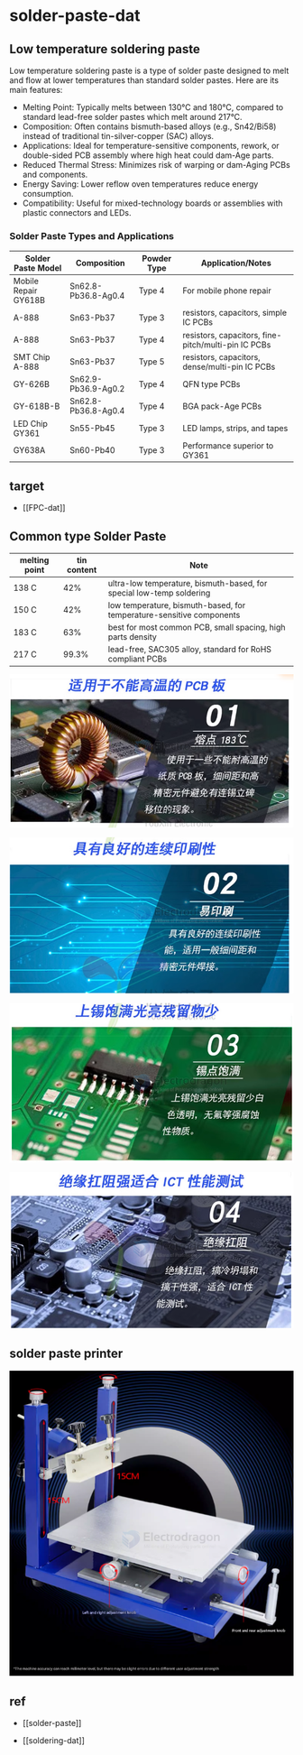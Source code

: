 
# solder-paste-dat

## Low temperature soldering paste

Low temperature soldering paste is a type of solder paste designed to melt and flow at lower temperatures than standard solder pastes. Here are its main features:

- Melting Point: Typically melts between 130°C and 180°C, compared to standard lead-free solder pastes which melt around 217°C.
- Composition: Often contains bismuth-based alloys (e.g., Sn42/Bi58) instead of traditional tin-silver-copper (SAC) alloys.
- Applications: Ideal for temperature-sensitive components, rework, or double-sided PCB assembly where high heat could dam-Age parts.
- Reduced Thermal Stress: Minimizes risk of warping or dam-Aging PCBs and components.
- Energy Saving: Lower reflow oven temperatures reduce energy consumption.
- Compatibility: Useful for mixed-technology boards or assemblies with plastic connectors and LEDs.




### Solder Paste Types and Applications


| Solder Paste Model   | Composition         | Powder Type | Application/Notes                                   |
| -------------------- | ------------------- | ----------- | --------------------------------------------------- |
| Mobile Repair GY618B | Sn62.8-Pb36.8-Ag0.4 | Type 4      | For mobile phone repair                             |
| A-888                | Sn63-Pb37           | Type 3      | resistors, capacitors, simple IC PCBs               |
| A-888                | Sn63-Pb37           | Type 4      | resistors, capacitors, fine-pitch/multi-pin IC PCBs |
| SMT Chip A-888       | Sn63-Pb37           | Type 5      | resistors, capacitors, dense/multi-pin IC PCBs      |
| GY-626B              | Sn62.9-Pb36.9-Ag0.2 | Type 4      | QFN type PCBs                                       |
| GY-618B-B            | Sn62.8-Pb36.8-Ag0.4 | Type 4      | BGA pack-Age PCBs                                   |
| LED Chip GY361       | Sn55-Pb45           | Type 3      | LED lamps, strips, and tapes                        |
| GY638A               | Sn60-Pb40           | Type 3      | Performance superior to GY361                       |



## target 

- [[FPC-dat]] 



## Common type Solder Paste 

| melting point | tin content | Note                                                                 |
| ------------- | ----------- | -------------------------------------------------------------------- |
| 138 C         | 42%         | ultra-low temperature, bismuth-based, for special low-temp soldering |
| 150 C         | 42%         | low temperature, bismuth-based, for temperature-sensitive components |
| 183 C         | 63%         | best for most common PCB, small spacing, high parts density          |
| 217 C         | 99.3%       | lead-free, SAC305 alloy, standard for RoHS compliant PCBs            |




![](2024-02-17-16-19-00.png)

![](2024-02-17-16-20-20.png)

![](2024-02-17-16-20-38.png)

![](2024-02-17-16-20-49.png)

## solder paste printer 

![](2025-08-08-12-11-20.png)



## ref 

- [[solder-paste]]

- [[soldering-dat]]